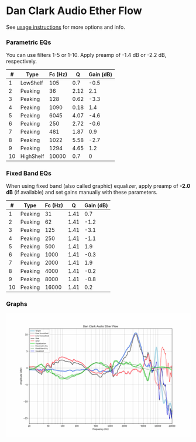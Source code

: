 # Dan Clark Audio Ether Flow
See [usage instructions](https://github.com/jaakkopasanen/AutoEq#usage) for more options and info.

### Parametric EQs
You can use filters 1-5 or 1-10. Apply preamp of -1.4 dB or -2.2 dB, respectively.

|   # | Type      |   Fc (Hz) |    Q |   Gain (dB) |
|-----|-----------|-----------|------|-------------|
|   1 | LowShelf  |       105 | 0.7  |        -0.5 |
|   2 | Peaking   |        36 | 2.12 |         2.1 |
|   3 | Peaking   |       128 | 0.62 |        -3.3 |
|   4 | Peaking   |      1090 | 0.18 |         1.4 |
|   5 | Peaking   |      6045 | 4.07 |        -4.6 |
|   6 | Peaking   |       250 | 2.72 |        -0.6 |
|   7 | Peaking   |       481 | 1.87 |         0.9 |
|   8 | Peaking   |      1022 | 5.58 |        -2.7 |
|   9 | Peaking   |      1294 | 4.65 |         1.2 |
|  10 | HighShelf |     10000 | 0.7  |         0   |

### Fixed Band EQs
When using fixed band (also called graphic) equalizer, apply preamp of **-2.0 dB** (if available) and set gains manually with these parameters.

|   # | Type    |   Fc (Hz) |    Q |   Gain (dB) |
|-----|---------|-----------|------|-------------|
|   1 | Peaking |        31 | 1.41 |         0.7 |
|   2 | Peaking |        62 | 1.41 |        -1.2 |
|   3 | Peaking |       125 | 1.41 |        -3.1 |
|   4 | Peaking |       250 | 1.41 |        -1.1 |
|   5 | Peaking |       500 | 1.41 |         1.9 |
|   6 | Peaking |      1000 | 1.41 |        -0.3 |
|   7 | Peaking |      2000 | 1.41 |         1.9 |
|   8 | Peaking |      4000 | 1.41 |        -0.2 |
|   9 | Peaking |      8000 | 1.41 |        -0.8 |
|  10 | Peaking |     16000 | 1.41 |         0.2 |

### Graphs
![](./Dan%20Clark%20Audio%20Ether%20Flow.png)
